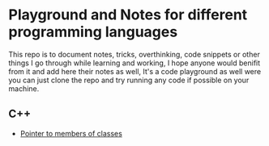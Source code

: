 # Playground and Notes for different programming languages
This repo is to document notes, tricks, overthinking, code snippets or other things I go through while learning and working, I hope anyone would benifit from it and add here their notes as well, It's a code playground as well were you can just clone the repo and try running any code if possible on your machine.

## C++
* [Pointer to members of classes](https://github.com/FaresSalem/Playground-and-Notes/blob/master/C%2B%2B%20Notes/Pointer%20to%20member.cpp)
